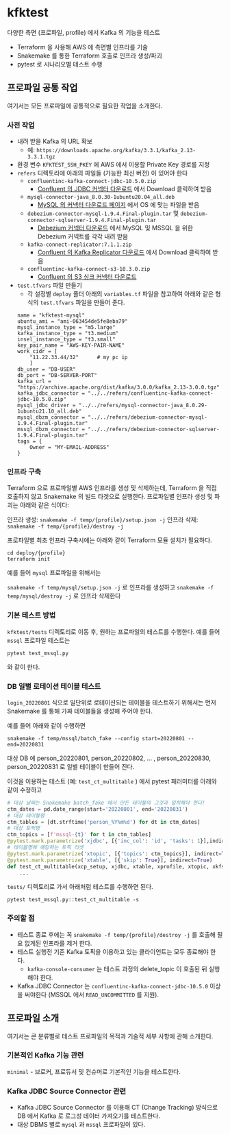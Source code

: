 # kfktest

다양한 측면 (프로파일, profile) 에서 Kafka 의 기능을 테스트

- Terraform 을 사용해 AWS 에 측면별 인프라를 기술
- Snakemake 를 통한 Terraform 호출로 인프라 생성/파괴
- pytest 로 시나리오별 테스트 수행

## 프로파일 공통 작업

여기서는 모든 프로파일에 공통적으로 필요한 작업을 소개한다.

### 사전 작업
- 내려 받을 Kafka 의 URL 확보
  - 예: `https://downloads.apache.org/kafka/3.3.1/kafka_2.13-3.3.1.tgz`
- 환경 변수 `KFKTEST_SSH_PKEY` 에 AWS 에서 이용할 Private Key 경로를 지정
- `refers` 디렉토리에 아래의 파일들 (가능한 최신 버전) 이 있어야 한다
  - `confluentinc-kafka-connect-jdbc-10.5.0.zip`
    - [Confluent 의 JDBC 커넥터 다운로드](https://www.confluent.io/hub/confluentinc/kafka-connect-jdbc?_ga=2.129728655.246901732.1655082179-1759829787.1651627548&_gac=1.126341503.1655171481.Cj0KCQjwwJuVBhCAARIsAOPwGASjitveKrkPlHSvd6FzJtL8sQZu-c1mrjjhFPBgtc4_f_fGhCBZHx8aAseAEALw_wcB) 에서 Download 클릭하여 받음
  - `mysql-connector-java_8.0.30-1ubuntu20.04_all.deb`
    - [MySQL 의 커넥터 다운로드 페이지](https://dev.mysql.com/downloads/connector/j/) 에서 OS 에 맞는 파일을 받음
  - `debezium-connector-mysql-1.9.4.Final-plugin.tar` 및  `debezium-connector-sqlserver-1.9.4.Final-plugin.tar`
    - [Debezium 커넥터 다운로드](https://debezium.io/documentation/reference/stable/install.html) 에서 MySQL 및 MSSQL 을 위한 Debezium 커넥트를 각각 내려 받음
  - `kafka-connect-replicator:7.1.1.zip`
    - [Confluent 의 Kafka Replicator 다운로드](https://www7.confluent.io/hub/confluentinc/kafka-connect-replicator) 에서 Download 클릭하여 받음
  - `confluentinc-kafka-connect-s3-10.3.0.zip`
    - [Confluent 의 S3 싱크 커넥터 다운로드](https://www.confluent.io/hub/confluentinc/kafka-connect-s3)
- `test.tfvars` 파일 만들기
  - 각 설정별  `deploy` 폴더 아래의 `variables.tf` 파일을 참고하여 아래와 같은 형식의 `test.tfvars` 파일을 만들어 준다.
  ```
  name = "kfktest-mysql"
  ubuntu_ami = "ami-063454de5fe8eba79"
  mysql_instance_type = "m5.large"
  kafka_instance_type = "t3.medium"
  insel_instance_type = "t3.small"
  key_pair_name = "AWS-KEY-PAIR-NAME"
  work_cidr = [
      "11.22.33.44/32"      # my pc ip
      ]
  db_user = "DB-USER"
  db_port = "DB-SERVER-PORT"
  kafka_url = "https://archive.apache.org/dist/kafka/3.0.0/kafka_2.13-3.0.0.tgz"
  kafka_jdbc_connector = "../../refers/confluentinc-kafka-connect-jdbc-10.5.0.zip"
  mysql_jdbc_driver = "../../refers/mysql-connector-java_8.0.29-1ubuntu21.10_all.deb"
  mysql_dbzm_connector = "../../refers/debezium-connector-mysql-1.9.4.Final-plugin.tar"
  mssql_dbzm_connector = "../../refers/debezium-connector-sqlserver-1.9.4.Final-plugin.tar"
  tags = {
      Owner = "MY-EMAIL-ADDRESS"
  }
  ```

### 인프라 구축

Terraform 으로 프로파일별 AWS 인프라를 생성 및 삭제하는데, Terraform 을 직접 호출하지 않고 Snakemake 의 빌드 타겟으로 실행한다. 프로파일별 인프라 생성 및 파괴는 아래와 같은 식이다:

인프라 생성: `snakemake -f temp/{profile}/setup.json -j`
인프라 삭제: `snakemake -f temp/{profile}/destroy -j`

프로파일별 최초 인프라 구축시에는 아래와 같이 Terraform 모듈 설치가 필요하다.
```
cd deploy/{profile}
terraform init
```

예를 들어 `mysql` 프로파일을 위해서는

`snakemake -f temp/mysql/setup.json -j` 로 인프라를 생성하고
`snakemake -f temp/mysql/destroy -j` 로 인프라 삭제한다

### 기본 테스트 방법

`kfktest/tests` 디렉토리로 이동 후, 원하는 프로파일의 테스트를 수행한다. 예를 들어 `mssql` 프로파일 테스트는

`pytest test_mssql.py`

와 같이 한다.

### DB 일별 로테이션 테이블 테스트

`login_20220801` 식으로 일단위로 로테이션되는 테이블을 테스트하기 위해서는 먼저 Snakemake 를 통해 가짜 테이블들을 생성해 주어야 한다.

예를 들어 아래와 같이 수행하면
```
snakemake -f temp/mssql/batch_fake --config start=20220801 --end=20220831
```
대상 DB 에 person_20220801, person_20220802, ... , person_20220830, person_20220831 로 일별 테이블이 만들어 진다.

이것을 이용하는 테스트 (예: `test_ct_multitable` ) 에서 pytest 패러미터를 아래와 같이 수정하고

```python
# 대상 날짜는 Snakemake batch_fake 에서 만든 테이블의 그것과 일치해야 한다!
ctm_dates = pd.date_range(start='20220801', end='20220831')
# 대상 테이블명
ctm_tables = [dt.strftime('person_%Y%m%d') for dt in ctm_dates]
# 대상 토픽명
ctm_topics = [f'mssql-{t}' for t in ctm_tables]
@pytest.mark.parametrize('xjdbc', [{'inc_col': 'id', 'tasks': 1}],indirect=True)
# 테이블명에 해당하는 토픽 리셋
@pytest.mark.parametrize('xtopic', [{'topics': ctm_topics}], indirect=True)
@pytest.mark.parametrize('xtable', [{'skip': True}], indirect=True)
def test_ct_multitable(xcp_setup, xjdbc, xtable, xprofile, xtopic, xkfssh):
    ...
```

`tests/` 디렉토리로 가서 아래처럼 테스트를 수행하면 된다.

```
pytest test_mssql.py::test_ct_multitable -s
```

### 주의할 점
- 테스트 종료 후에는 꼭 `snakemake -f temp/{profile}/destroy -j` 를 호출해 필요 없게된 인프라를 제거 한다.
- 테스트 실행전 기존 Kafka 토픽을 이용하고 있는 클라이언트는 모두 종료해야 한다.
  - `kafka-console-consumer` 는 테스트 과정의 delete_topic 이 호출된 뒤 실행해야 한다.
- Kafka JDBC Connector 는 `confluentinc-kafka-connect-jdbc-10.5.0` 이상을 써야한다 (MSSQL 에서 `READ_UNCOMMITTED` 를 지원).

## 프로파일 소개

여기서는 큰 분류별로 테스트 프로파일의 목적과 기술적 세부 사항에 관해 소개한다.

### 기본적인 Kafka 기능 관련

`minimal` - 브로커, 프로듀서 및 컨슈머로 기본적인 기능을 테스트한다.

### Kafka JDBC Source Connector 관련

- Kafka JDBC Source Connector 를 이용해 CT (Change Tracking) 방식으로 DB 에서 Kafka 로 로그성 데이터 가져오기를 테스트한다.
- 대상 DBMS 별로 `mysql` 과 `mssql` 프로파일이 있다.

